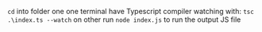 `cd` into folder
one one terminal have Typescript compiler watching with: `tsc .\index.ts --watch`
on other run `node index.js` to run the output JS file
